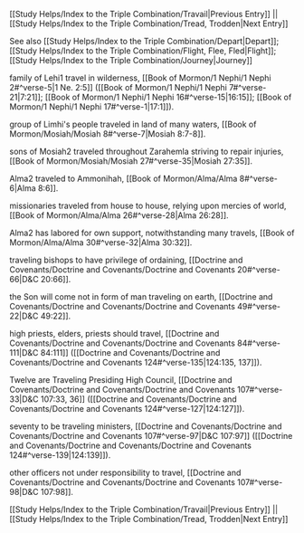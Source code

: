 [[Study Helps/Index to the Triple Combination/Travail|Previous Entry]]  ||  [[Study Helps/Index to the Triple Combination/Tread, Trodden|Next Entry]]

 See also [[Study Helps/Index to the Triple Combination/Depart|Depart]]; [[Study Helps/Index to the Triple Combination/Flight, Flee, Fled|Flight]]; [[Study Helps/Index to the Triple Combination/Journey|Journey]]

 family of Lehi1 travel in wilderness, [[Book of Mormon/1 Nephi/1 Nephi 2#^verse-5|1 Ne. 2:5]] ([[Book of Mormon/1 Nephi/1 Nephi 7#^verse-21|7:21]]; [[Book of Mormon/1 Nephi/1 Nephi 16#^verse-15|16:15]]; [[Book of Mormon/1 Nephi/1 Nephi 17#^verse-1|17:1]]).

 group of Limhi's people traveled in land of many waters, [[Book of Mormon/Mosiah/Mosiah 8#^verse-7|Mosiah 8:7-8]].

 sons of Mosiah2 traveled throughout Zarahemla striving to repair injuries, [[Book of Mormon/Mosiah/Mosiah 27#^verse-35|Mosiah 27:35]].

 Alma2 traveled to Ammonihah, [[Book of Mormon/Alma/Alma 8#^verse-6|Alma 8:6]].

 missionaries traveled from house to house, relying upon mercies of world, [[Book of Mormon/Alma/Alma 26#^verse-28|Alma 26:28]].

 Alma2 has labored for own support, notwithstanding many travels, [[Book of Mormon/Alma/Alma 30#^verse-32|Alma 30:32]].

 traveling bishops to have privilege of ordaining, [[Doctrine and Covenants/Doctrine and Covenants/Doctrine and Covenants 20#^verse-66|D&C 20:66]].

 the Son will come not in form of man traveling on earth, [[Doctrine and Covenants/Doctrine and Covenants/Doctrine and Covenants 49#^verse-22|D&C 49:22]].

 high priests, elders, priests should travel, [[Doctrine and Covenants/Doctrine and Covenants/Doctrine and Covenants 84#^verse-111|D&C 84:111]] ([[Doctrine and Covenants/Doctrine and Covenants/Doctrine and Covenants 124#^verse-135|124:135, 137]]).

 Twelve are Traveling Presiding High Council, [[Doctrine and Covenants/Doctrine and Covenants/Doctrine and Covenants 107#^verse-33|D&C 107:33, 36]] ([[Doctrine and Covenants/Doctrine and Covenants/Doctrine and Covenants 124#^verse-127|124:127]]).

 seventy to be traveling ministers, [[Doctrine and Covenants/Doctrine and Covenants/Doctrine and Covenants 107#^verse-97|D&C 107:97]] ([[Doctrine and Covenants/Doctrine and Covenants/Doctrine and Covenants 124#^verse-139|124:139]]).

 other officers not under responsibility to travel, [[Doctrine and Covenants/Doctrine and Covenants/Doctrine and Covenants 107#^verse-98|D&C 107:98]].

[[Study Helps/Index to the Triple Combination/Travail|Previous Entry]]  ||  [[Study Helps/Index to the Triple Combination/Tread, Trodden|Next Entry]]